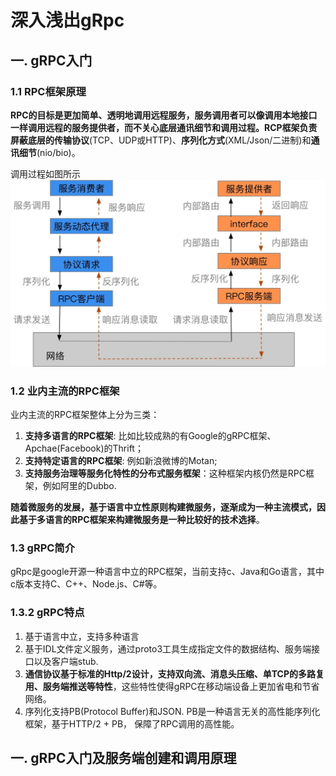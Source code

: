 # 深入浅出gRpc
## 一. gRPC入门
### 1.1 RPC框架原理
**RPC的目标是更加简单、透明地调用远程服务，服务调用者可以像调用本地接口一样调用远程的服务提供者，而不关心底层通讯细节和调用过程。**RCP框架负责屏蔽底层的**传输协议**(TCP、UDP或HTTP)、**序列化方式**(XML/Json/二进制)和**通讯细节**(nio/bio)。

调用过程如图所示
![](media/15255728419915.jpg)



### 1.2 业内主流的RPC框架
业内主流的RPC框架整体上分为三类：

1. **支持多语言的RPC框架**: 比如比较成熟的有Google的gRPC框架、Apchae(Facebook)的Thrift；
2. **支持特定语言的RPC框架**: 例如新浪微博的Motan;
3. **支持服务治理等服务化特性的分布式服务框架**：这种框架内核仍然是RPC框架，例如阿里的Dubbo.


**随着微服务的发展，基于语言中立性原则构建微服务，逐渐成为一种主流模式，因此基于多语言的RPC框架来构建微服务是一种比较好的技术选择**。

### 1.3 gRPC简介
gRpc是google开源一种语言中立的RPC框架，当前支持c、Java和Go语言，其中c版本支持C、C++、Node.js、C#等。


### 1.3.2 gRPC特点
1. 基于语言中立，支持多种语言
2. 基于IDL文件定义服务，通过proto3工具生成指定文件的数据结构、服务端接口以及客户端stub.
3. **通信协议基于标准的Http/2设计，支持双向流、消息头压缩、单TCP的多路复用、服务端推送等特性**，这些特性使得gRPC在移动端设备上更加省电和节省网络。
4. 序列化支持PB(Protocol Buffer)和JSON. PB是一种语言无关的高性能序列化框架，基于HTTP/2 + PB， 保障了RPC调用的高性能。





## 一. gRPC入门及服务端创建和调用原理


